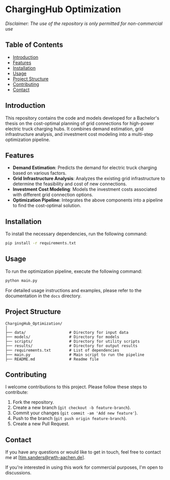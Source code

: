 

# ChargingHub Optimization

*Disclaimer: The use of the repository is only permitted for non-commercial use*

## Table of Contents
- [Introduction](#introduction)
- [Features](#features)
- [Installation](#installation)
- [Usage](#usage)
- [Project Structure](#project-structure)
- [Contributing](#contributing)
- [Contact](#contact)

## Introduction
This repository contains the code and models developed for a Bachelor's thesis on the cost-optimal planning of grid connections for high-power electric truck charging hubs. It combines demand estimation, grid infrastructure analysis, and investment cost modeling into a multi-step optimization pipeline.

## Features
- **Demand Estimation**: Predicts the demand for electric truck charging based on various factors.
- **Grid Infrastructure Analysis**: Analyzes the existing grid infrastructure to determine the feasibility and cost of new connections.
- **Investment Cost Modeling**: Models the investment costs associated with different grid connection options.
- **Optimization Pipeline**: Integrates the above components into a pipeline to find the cost-optimal solution.

## Installation
To install the necessary dependencies, run the following command:

```bash
pip install -r requirements.txt
```

## Usage
To run the optimization pipeline, execute the following command:

```bash
python main.py
```

For detailed usage instructions and examples, please refer to the documentation in the `docs` directory.

## Project Structure
```
ChargingHub_Optimization/
│
├── data/                   # Directory for input data
├── models/                 # Directory for models
├── scripts/                # Directory for utility scripts
├── results/                # Directory for output results
├── requirements.txt        # List of dependencies
├── main.py                 # Main script to run the pipeline
├── README.md               # Readme file
```

## Contributing
I welcome contributions to this project. Please follow these steps to contribute:

1. Fork the repository.
2. Create a new branch (`git checkout -b feature-branch`).
3. Commit your changes (`git commit -am 'Add new feature'`).
4. Push to the branch (`git push origin feature-branch`).
5. Create a new Pull Request.

## Contact
If you have any questions or would like to get in touch, feel free to contact me at [tim.sanders@rwth-aachen.de].

If you're interested in using this work for commercial purposes, I'm open to discussions.
